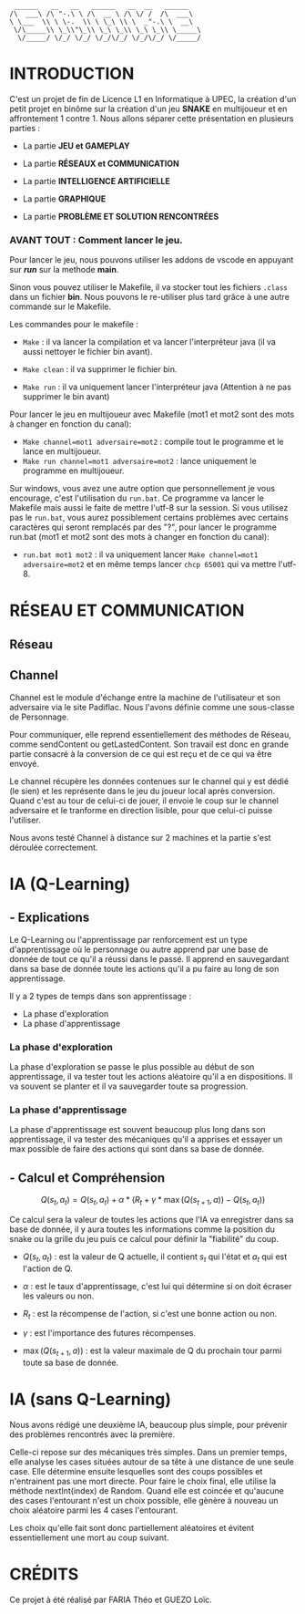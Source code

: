 ```
 ______   __   __   ______   __  __   ______    
/\  ___\ /\ "-.\ \ /\  __ \ /\ \/ /  /\  ___\   
\ \___  \\ \ \-.  \\ \ \_\ \\ \  _"-.\ \  __\   
 \/\_____\\ \_\\"\_\\ \_\ \_\\ \_\ \_\\ \_____\ 
  \/_____/ \/_/ \/_/ \/_/\/_/ \/_/\/_/ \/_____/ 
```

# INTRODUCTION

C'est un projet de fin de Licence L1 en Informatique à UPEC, la création d'un petit projet en binôme sur la création d'un jeu **SNAKE** en multijoueur et en affrontement 1 contre 1. Nous allons séparer cette présentation en plusieurs parties :

- La partie **JEU et GAMEPLAY**

- La partie **RÉSEAUX et COMMUNICATION**

- La partie **INTELLIGENCE ARTIFICIELLE** 

- La partie **GRAPHIQUE**

- La partie **PROBLÈME ET SOLUTION RENCONTRÉES**

### AVANT TOUT : Comment lancer le jeu.

Pour lancer le jeu, nous pouvons utiliser les addons de vscode en appuyant sur ***run*** sur la methode **main**.

Sinon vous pouvez utiliser le Makefile, il va stocker tout les fichiers `.class` dans un fichier **bin**. Nous pouvons le re-utiliser plus tard grâce à une autre commande sur le Makefile.

Les commandes pour le makefile :

- `Make` : il va lancer la compilation et va lancer l'interpréteur java (il va aussi nettoyer le fichier bin avant).

- `Make clean` : il va supprimer le fichier bin.

- `Make run` : il va uniquement lancer l'interpréteur java (Attention à ne pas supprimer le bin avant)

Pour lancer le jeu en multijoueur avec Makefile (mot1 et mot2 sont des mots à changer en fonction du canal):
- `Make channel=mot1 adversaire=mot2` : compile tout le programme et le lance en multijoueur.
- `Make run channel=mot1 adversaire=mot2` : lance uniquement le programme en multijoueur.

Sur windows, vous avez une autre option que personnellement je vous encourage, c'est l'utilisation du `run.bat`. Ce programme va lancer le Makefile mais aussi le faite de mettre l'utf-8 sur la session. Si vous utilisez pas le `run.bat`, vous aurez possiblement certains problèmes avec certains caractères qui seront remplacés par des "?", pour lancer le programme run.bat (mot1 et mot2 sont des mots à changer en fonction du canal):

- `run.bat mot1 mot2` : il va uniquement lancer `Make channel=mot1 adversaire=mot2` et en même temps lancer `chcp 65001` qui va mettre l'utf-8.


# RÉSEAU ET COMMUNICATION

## Réseau


## Channel

Channel est le module d'échange entre la machine de l'utilisateur et son adversaire via le site Padiflac.
Nous l'avons définie comme une sous-classe de Personnage.

Pour communiquer, elle reprend essentiellement des méthodes de Réseau, comme sendContent ou getLastedContent. Son travail est donc en grande partie consacré à la conversion de ce qui est reçu et de ce qui va être envoyé.

Le channel récupère les données contenues sur le channel qui y est dédié (le sien) et les représente dans le jeu du joueur local après conversion. Quand c'est au tour de celui-ci de jouer, il envoie le coup sur le channel adversaire et le tranforme en direction lisible, pour que celui-ci puisse l'utiliser.

Nous avons testé Channel à distance sur 2 machines et la partie s'est déroulée correctement.


# IA (Q-Learning)

## - Explications

Le Q-Learning ou l'apprentissage par renforcement est un type d'apprentissage où le personnage ou autre apprend par une base de donnée de tout ce qu'il a réussi dans le passé. Il apprend en sauvegardant dans sa base de donnée toute les actions qu'il a pu faire au long de son apprentissage.

Il y a 2 types de temps dans son apprentissage :

- La phase d'exploration
- La phase d'apprentissage

### La phase d'exploration

La phase d'exploration se passe le plus possible au début de son apprentissage, il va tester tout les actions aléatoire qu'il a en dispositions. Il va souvent se planter et il va sauvegarder toute sa progression.

### La phase d'apprentissage

La phase d'apprentissage est souvent beaucoup plus long dans son apprentissage, il va tester des mécaniques qu'il a apprises et essayer un max possible de faire des actions qui sont dans sa base de donnée.

## - Calcul et Compréhension

$$Q(s_t, a_t) = Q(s_t, a_t) + \alpha * (R_t + \gamma * \max(Q(s_{t+1}, a)) - Q(s_t, a_t))$$

Ce calcul sera la valeur de toutes les actions que l'IA va enregistrer dans sa base de donnée, il y aura toutes les informations comme la position du snake ou la grille du jeu puis ce calcul pour définir la "fiabilité" du coup.

- $Q(s_t, a_t)$ : est la valeur de Q actuelle, il contient  $s_t$ qui l'état et $a_t$ qui est l'action de Q.

- $\alpha$ : est le taux d'apprentissage, c'est lui qui détermine si on doit écraser les valeurs ou non.
- $R_t$ : est la récompense de l'action, si c'est une bonne action ou non.
- $\gamma$ : est l'importance des futures récompenses.
- $\max(Q(s_{t+1}, a))$ : est la valeur maximale de Q du prochain tour parmi toute sa base de donnée.


# IA (sans Q-Learning)

Nous avons rédigé une deuxième IA, beaucoup plus simple, pour prévenir des problèmes rencontrés avec la première.

Celle-ci repose sur des mécaniques très simples.
Dans un premier temps, elle analyse les cases situées autour de sa tête à une distance de une seule case. Elle détermine ensuite lesquelles sont des coups possibles et n'entrainent pas une mort directe. Pour faire le choix final, elle utilise la méthode nextInt(index) de Random.
Quand elle est coincée et qu'aucune des cases l'entourant n'est un choix possible, elle gènère à nouveau un choix aléatoire parmi les 4 cases l'entourant.

Les choix qu'elle fait sont donc partiellement aléatoires et évitent essentiellement une mort au coup suivant.


# CRÉDITS

Ce projet à été réalisé par FARIA Théo et GUEZO Loïc.
